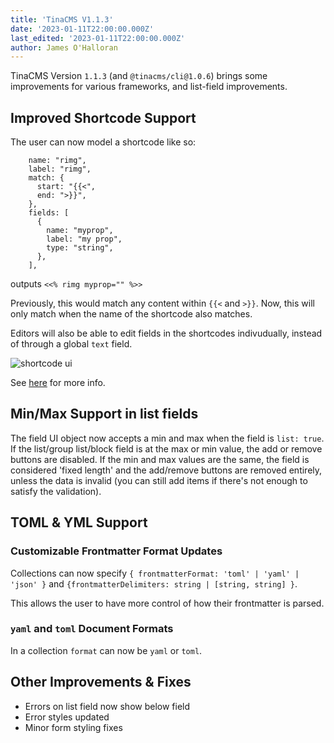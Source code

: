 ```yaml
---
title: 'TinaCMS V1.1.3'
date: '2023-01-11T22:00:00.000Z'
last_edited: '2023-01-11T22:00:00.000Z'
author: James O'Halloran
---
```


TinaCMS Version `1.1.3` (and `@tinacms/cli@1.0.6`) brings some improvements for various frameworks, and list-field improvements.

## Improved Shortcode Support

The user can now model a shortcode like so:

```
    name: "rimg",
    label: "rimg",
    match: {
      start: "{{<",
      end: ">}}",
    },
    fields: [
      {
        name: "myprop",
        label: "my prop",
        type: "string",
      },
    ],
```

outputs `<<% rimg myprop="" %>>`

Previously, this would match any content within `{{<` and `>}}`. Now, this will only match when the name of the shortcode also matches.

Editors will also be able to edit fields in the shortcodes indivudually, instead of through a global `text` field.

![shortcode ui](https://res.cloudinary.com/forestry-demo/image/upload/v1673527397/tina-io/docs/shortcodes.png)

See [here](https://tina.io/docs/reference/types/rich-text/#custom-shortcode-syntax) for more info.

## Min/Max Support in list fields

The field UI object now accepts a min and max when the field is `list: true`. If the list/group list/block field is at the max or min value, the add or remove buttons are disabled. If the min and max values are the same, the field is considered 'fixed length' and the add/remove buttons are removed entirely, unless the data is invalid (you can still add items if there's not enough to satisfy the validation).

## TOML & YML Support

### Customizable Frontmatter Format Updates

Collections can now specify `{ frontmatterFormat: 'toml' | 'yaml' | 'json' }` and `{frontmatterDelimiters: string | [string, string] }`.

This allows the user to have more control of how their frontmatter is parsed.

### `yaml` and `toml` Document Formats

In a collection `format` can now be `yaml` or `toml`.

## Other Improvements & Fixes

- Errors on list field now show below field
- Error styles updated
- Minor form styling fixes
